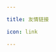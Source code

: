 ```yaml
---

title: 友情链接

icon: link

---
```


<VPCard
  title="逸燧"
  desc="「我思故我在，一念定乾坤」"
  logo="https://pi.escaped.icu/favicon.ico"
  link="https://escaped.icu"
  background="rgba(253, 230, 138, 0.15)"
/>

<VPCard 
  title="朝天工作室"
  desc="「自由朝天，向心出发」"
  logo="https://escateam.icu/logo.png"
  link="https://escateam.icu"
  background="rgba(138, 211, 253, 0.15)"
/>